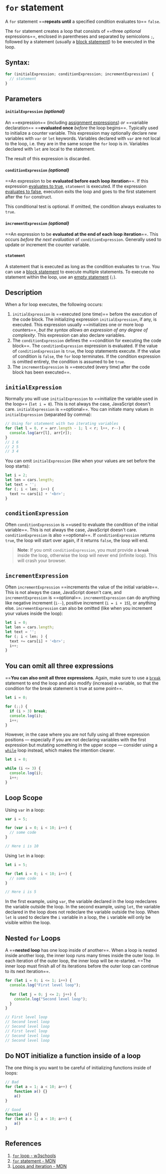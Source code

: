 # `for` statement

A `for` statement ==**repeats until** a specified condition evaluates to== `false`.

The `for` statement creates a loop that consists of ==three _optional_ expressions==, enclosed in parentheses and separated by semicolons `;`, followed by a statement (usually a [block statement](https://developer.mozilla.org/en-US/docs/Web/JavaScript/Reference/Statements/block)) to be executed in the loop.

## Syntax:

```js
for (initialExpression; conditionExpression; incrementExpression) {
  // statement
}
```

## Parameters

#### `initialExpression` _(optional)_

An ==expression== (including [assignment expressions](https://developer.mozilla.org/en-US/docs/Web/JavaScript/Reference/Operators/Assignment)) _or_ ==variable declaration== ==**evaluated once** _before_ the loop begins==. Typically used to initialize a counter variable. This expression may optionally declare new variables with `var` or `let` keywords. Variables declared with `var` are not local to the loop, i.e. they are in the same scope the `for` loop is in. Variables declared with `let` are local to the statement. 

The result of this expression is discarded.

#### `conditionExpression` _(optional)_

==An expression to be **evaluated before each loop iteration**==. If this expression [evaluates to true](https://developer.mozilla.org/en-US/docs/Glossary/Truthy), `statement` is executed. If the expression [evaluates to false](https://developer.mozilla.org/en-US/docs/Glossary/Falsy), execution exits the loop and goes to the first statement after the `for` construct. 

This conditional test is optional. If omitted, the condition always evaluates to `true`.

#### `incrementExpression` _(optional)_

==An expression to be **evaluated at the end of each loop iteration**==. This occurs _before the next evaluation_ of `conditionExpression`. Generally used to update or increment the counter variable.

#### `statement`

A statement that is executed as long as the condition evaluates to `true`. You can use a [block statement](https://developer.mozilla.org/en-US/docs/Web/JavaScript/Reference/Statements/block) to execute multiple statements. To execute no statement within the loop, use an [empty statement](https://developer.mozilla.org/en-US/docs/Web/JavaScript/Reference/Statements/Empty) (`;`).

## Description

When a for loop executes, the following occurs:

1. `initialExpression` is ==executed (one time)== before the execution of the code block. The initializing expression `initialExpression`, if any, is executed. This expression usually ==initializes one or more loop counters==, _but the syntax allows an expression of any degree of complexity_. This expression can also declare variables.
2. The `conditionExpression` defines the ==condition for executing the code block==. The `conditionExpression` expression is evaluated. If the value of `conditionExpression` is `true`, the loop statements execute. If the value of condition is `false`, the `for` loop terminates. If the condition expression is omitted entirely, the condition is assumed to be `true`.
3. The `incrementExpression` is ==executed (every time) after the code block has been executed==.

## `initialExpression`

Normally you will use `initialExpression` to ==initialize the variable used in the loop== (`let i = 0`). This is not always the case, JavaScript doesn't care. `initialExpression` is ==optional==. You can initiate many values in `initialExpression` (separated by comma):

```js
// Using for statement with two iterating variables
for (let l = 0, r = arr.length - 1; l < r; l++, r--) {
  console.log(arr[l], arr[r]);
}
// 1 6
// 2 5
// 3 4
```

You can omit `initialExpression` (like when your values are set before the loop starts):

```js
let i = 2;
let len = cars.length;
let text = '';
for (; i < len; i++) {
  text += cars[i] + '<br>';
}
```

## `conditionExpression`

Often `conditionExpression` is ==used to evaluate the condition of the initial variable==. This is not always the case, JavaScript doesn't care. `conditionExpression` is also ==optional==. If `conditionExpression` returns `true`, the loop will start over again, if it returns `false`, the loop will end.

> **Note**: If you omit `conditionExpression`, you must provide a **`break`** inside the loop, otherwise the loop will never end (infinite loop). This will crash your browser.

## `incrementExpression`

Often `incrementExpression` ==increments the value of the initial variable==. This is not always the case, JavaScript doesn't care, and `incrementExpression` is ==optional==. `incrementExpression` can do anything like negative increment (`i--`), positive increment (`i = i + 15`), or anything else. `incrementExpression` can also be omitted (like when you increment your values inside the loop):

```js
let i = 0;
let len = cars.length;
let text = '';
for (; i < len; ) {
  text += cars[i] + '<br>';
  i++;
}
```

## You can omit all three expressions

==**You can also omit all three expressions**. Again, make sure to use a [`break`](https://developer.mozilla.org/en-US/docs/Web/JavaScript/Reference/Statements/break) statement to end the loop and also modify (increase) a variable, so that the condition for the break statement is true at some point==.

```js
let i = 0;

for (;;) {
  if (i > 3) break;
  console.log(i);
  i++;
}
```

However, in the case where you are not fully using all three expression positions — especially if you are not declaring variables with the first expression but mutating something in the upper scope — consider using a [`while`](https://developer.mozilla.org/en-US/docs/Web/JavaScript/Reference/Statements/while) loop instead, which makes the intention clearer.

```js
let i = 0;

while (i <= 3) {
  console.log(i);
  i++;
}
```

## Loop Scope

Using `var` in a loop:

```js
var i = 5;

for (var i = 0; i < 10; i++) {
  // some code
}

// Here i is 10
```

Using `let` in a loop:

```js
let i = 5;

for (let i = 0; i < 10; i++) {
  // some code
}

// Here i is 5
```

In the first example, using `var`, the variable declared in the loop redeclares the variable outside the loop. In the second example, using `let`, the variable declared in the loop does not redeclare the variable outside the loop. When `let` is used to declare the `i` variable in a loop, the `i` variable will only be visible within the loop.

## Nested `for` Loops

A ==**nested loop** has one loop inside of another==. When a loop is nested inside another loop, the inner loop runs many times inside the outer loop. In each iteration of the outer loop, the inner loop will be re-started. ==The inner loop must finish all of its iterations before the outer loop can continue to its next iteration==.

```js
for (let i = 0; i <= 1; i++) {
  console.log("First level loop");
    
  for (let j = 0; j <= 2; j++) {
    console.log("Second level loop");
  }
}

// First level loop
// Second level loop
// Second level loop
// First level loop
// Second level loop
// Second level loop
```

## Do NOT initialize a function inside of a loop

The one thing is you want to be careful of initializing functions inside of loops:

```js
// Bad
for (let a = 1; a < 10; a++) {
    function a() {}
    a()
}

// Good
function a() {}
for (let a = 1; a < 10; a++) {
    a()
}
```

## References

1. [`for` loop - w3schools](https://www.w3schools.com/js/js_loop_for.asp)
2. [`for` statement - MDN](https://developer.mozilla.org/en-US/docs/Web/JavaScript/Reference/Statements/for)
3. [Loops and iteration - MDN](https://developer.mozilla.org/en-US/docs/Web/JavaScript/Guide/Loops_and_iteration)
